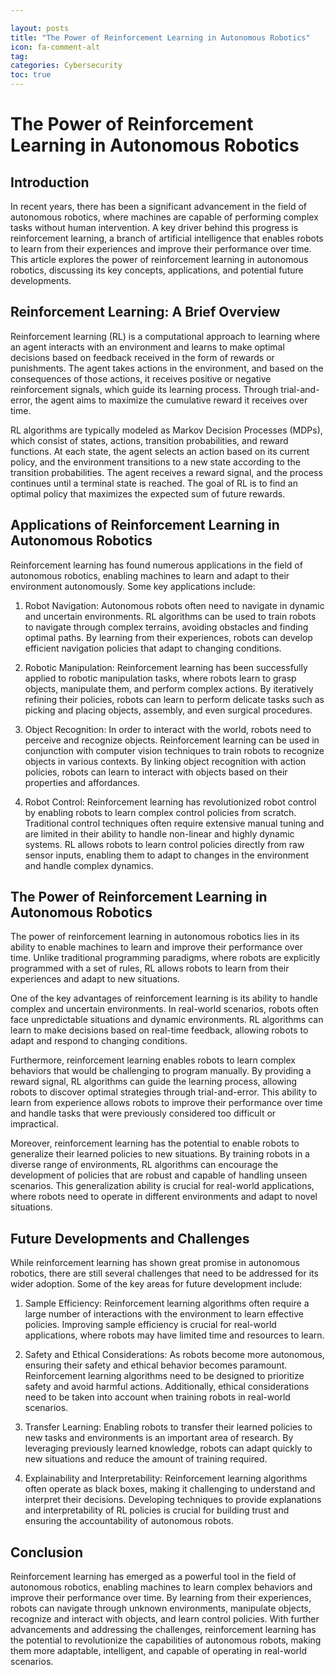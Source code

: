 ```yaml
---

layout: posts
title: "The Power of Reinforcement Learning in Autonomous Robotics"
icon: fa-comment-alt
tag:      
categories: Cybersecurity
toc: true
---
```




# The Power of Reinforcement Learning in Autonomous Robotics

## Introduction

In recent years, there has been a significant advancement in the field of autonomous robotics, where machines are capable of performing complex tasks without human intervention. A key driver behind this progress is reinforcement learning, a branch of artificial intelligence that enables robots to learn from their experiences and improve their performance over time. This article explores the power of reinforcement learning in autonomous robotics, discussing its key concepts, applications, and potential future developments.

## Reinforcement Learning: A Brief Overview

Reinforcement learning (RL) is a computational approach to learning where an agent interacts with an environment and learns to make optimal decisions based on feedback received in the form of rewards or punishments. The agent takes actions in the environment, and based on the consequences of those actions, it receives positive or negative reinforcement signals, which guide its learning process. Through trial-and-error, the agent aims to maximize the cumulative reward it receives over time.

RL algorithms are typically modeled as Markov Decision Processes (MDPs), which consist of states, actions, transition probabilities, and reward functions. At each state, the agent selects an action based on its current policy, and the environment transitions to a new state according to the transition probabilities. The agent receives a reward signal, and the process continues until a terminal state is reached. The goal of RL is to find an optimal policy that maximizes the expected sum of future rewards.

## Applications of Reinforcement Learning in Autonomous Robotics

Reinforcement learning has found numerous applications in the field of autonomous robotics, enabling machines to learn and adapt to their environment autonomously. Some key applications include:

1. Robot Navigation: Autonomous robots often need to navigate in dynamic and uncertain environments. RL algorithms can be used to train robots to navigate through complex terrains, avoiding obstacles and finding optimal paths. By learning from their experiences, robots can develop efficient navigation policies that adapt to changing conditions.

2. Robotic Manipulation: Reinforcement learning has been successfully applied to robotic manipulation tasks, where robots learn to grasp objects, manipulate them, and perform complex actions. By iteratively refining their policies, robots can learn to perform delicate tasks such as picking and placing objects, assembly, and even surgical procedures.

3. Object Recognition: In order to interact with the world, robots need to perceive and recognize objects. Reinforcement learning can be used in conjunction with computer vision techniques to train robots to recognize objects in various contexts. By linking object recognition with action policies, robots can learn to interact with objects based on their properties and affordances.

4. Robot Control: Reinforcement learning has revolutionized robot control by enabling robots to learn complex control policies from scratch. Traditional control techniques often require extensive manual tuning and are limited in their ability to handle non-linear and highly dynamic systems. RL allows robots to learn control policies directly from raw sensor inputs, enabling them to adapt to changes in the environment and handle complex dynamics.

## The Power of Reinforcement Learning in Autonomous Robotics

The power of reinforcement learning in autonomous robotics lies in its ability to enable machines to learn and improve their performance over time. Unlike traditional programming paradigms, where robots are explicitly programmed with a set of rules, RL allows robots to learn from their experiences and adapt to new situations.

One of the key advantages of reinforcement learning is its ability to handle complex and uncertain environments. In real-world scenarios, robots often face unpredictable situations and dynamic environments. RL algorithms can learn to make decisions based on real-time feedback, allowing robots to adapt and respond to changing conditions.

Furthermore, reinforcement learning enables robots to learn complex behaviors that would be challenging to program manually. By providing a reward signal, RL algorithms can guide the learning process, allowing robots to discover optimal strategies through trial-and-error. This ability to learn from experience allows robots to improve their performance over time and handle tasks that were previously considered too difficult or impractical.

Moreover, reinforcement learning has the potential to enable robots to generalize their learned policies to new situations. By training robots in a diverse range of environments, RL algorithms can encourage the development of policies that are robust and capable of handling unseen scenarios. This generalization ability is crucial for real-world applications, where robots need to operate in different environments and adapt to novel situations.

## Future Developments and Challenges

While reinforcement learning has shown great promise in autonomous robotics, there are still several challenges that need to be addressed for its wider adoption. Some of the key areas for future development include:

1. Sample Efficiency: Reinforcement learning algorithms often require a large number of interactions with the environment to learn effective policies. Improving sample efficiency is crucial for real-world applications, where robots may have limited time and resources to learn.

2. Safety and Ethical Considerations: As robots become more autonomous, ensuring their safety and ethical behavior becomes paramount. Reinforcement learning algorithms need to be designed to prioritize safety and avoid harmful actions. Additionally, ethical considerations need to be taken into account when training robots in real-world scenarios.

3. Transfer Learning: Enabling robots to transfer their learned policies to new tasks and environments is an important area of research. By leveraging previously learned knowledge, robots can adapt quickly to new situations and reduce the amount of training required.

4. Explainability and Interpretability: Reinforcement learning algorithms often operate as black boxes, making it challenging to understand and interpret their decisions. Developing techniques to provide explanations and interpretability of RL policies is crucial for building trust and ensuring the accountability of autonomous robots.

## Conclusion

Reinforcement learning has emerged as a powerful tool in the field of autonomous robotics, enabling machines to learn complex behaviors and improve their performance over time. By learning from their experiences, robots can navigate through unknown environments, manipulate objects, recognize and interact with objects, and learn control policies. With further advancements and addressing the challenges, reinforcement learning has the potential to revolutionize the capabilities of autonomous robots, making them more adaptable, intelligent, and capable of operating in real-world scenarios.